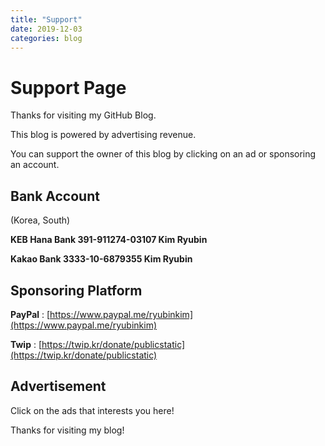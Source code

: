 ```yaml
---
title: "Support"
date: 2019-12-03
categories: blog
---
```


# Support Page

Thanks for visiting my GitHub Blog.

This blog is powered by advertising revenue.

You can support the owner of this blog by clicking on an ad or sponsoring an account.

## Bank Account

(Korea, South)

**KEB Hana Bank 391-911274-03107 Kim Ryubin**

**Kakao Bank 3333-10-6879355 Kim Ryubin**

## Sponsoring Platform

**PayPal** : [https://www.paypal.me/ryubinkim](https://www.paypal.me/ryubinkim)

**Twip** : [https://twip.kr/donate/publicstatic](https://twip.kr/donate/publicstatic)

## Advertisement

Click on the ads that interests you here!

<script type='text/javascript' src='https://adver.clickmon.co.kr/ADVER_server/ad_view/pop_ad.php?PopAd=CM_M_1003041%7C%5E%7CCM_A_1065777%7C%5E%7CAdver_M_1003043'></script>

<script type="text/javascript">
(function(cl,i,c,k,m,o,n){m=cl.location.protocol+c;o=cl.referrer;m+='&mon_rf='+encodeURIComponent(o);
n='<'+i+' type="text/javascript" src="'+m+'"></'+i+'>';cl.writeln(n);
})(document,'script','//tab2.clickmon.co.kr/pop/wp_ad_728_js.php?PopAd=CM_M_1003067%7C%5E%7CCM_A_1065777%7C%5E%7CAdver_M_1046207');
</script>

<script type="text/javascript">
(function(cl,i,c,k,m,o,n){m=cl.location.protocol+c;o=cl.referrer;m+='&mon_rf='+encodeURIComponent(o);
n='<'+i+' type="text/javascript" src="'+m+'"></'+i+'>';cl.writeln(n);
})(document,'script','//tab2.clickmon.co.kr/pop/wp_ad_200_js.php?PopAd=CM_M_1003067%7C%5E%7CCM_A_1065777%7C%5E%7CAdver_M_1046207');
</script>

<script type="text/javascript">
(function(cl,i,c,k,m,o,n){m=cl.location.protocol+c;o=cl.referrer;m+='&mon_rf='+encodeURIComponent(o);
n='<'+i+' type="text/javascript" src="'+m+'"></'+i+'>';cl.writeln(n);
})(document,'script','//mtab.clickmon.co.kr/pop/wp_m_320_js.php?PopAd=CM_M_1003067%7C%5E%7CCM_A_1065777%7C%5E%7CAdver_M_1046207');
</script>

<script type="text/javascript">
(function(cl,i,c,k,m,o,n){m=cl.location.protocol+c;o=cl.referrer;m+='&mon_rf='+encodeURIComponent(o);
n='<'+i+' type="text/javascript" src="'+m+'"></'+i+'>';cl.writeln(n);
})(document,'script','//mtab.clickmon.co.kr/pop/wp_m_icon.php?PopAd=CM_M_1003067%7C%5E%7CCM_A_1065777%7C%5E%7CAdver_M_1046207');
</script>

Thanks for visiting my blog!

